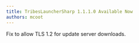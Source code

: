 ```yaml
---
title: TribesLauncherSharp 1.1.1.0 Available Now
authors: mcoot
---
```


Fix to allow TLS 1.2 for update server downloads.